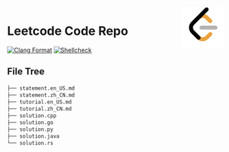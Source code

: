<img align="right" width="96px" src="./theme/assets/favicon.png">

# Leetcode Code Repo

[![Clang Format](https://github.com/Dup4/Leetcode/actions/workflows/clang_format.yml/badge.svg)](https://github.com/Dup4/Leetcode/actions/workflows/clang_format.yml)
[![Shellcheck](https://github.com/Dup4/Leetcode/actions/workflows/shellcheck.yml/badge.svg)](https://github.com/Dup4/Leetcode/actions/workflows/shellcheck.yml)

## File Tree

```plaintext
├── statement.en_US.md
├── statement.zh_CN.md
├── tutorial.en_US.md
├── tutorial.zh_CN.md
├── solution.cpp
├── solution.go
├── solution.py
├── solution.java
└── solution.rs
```
